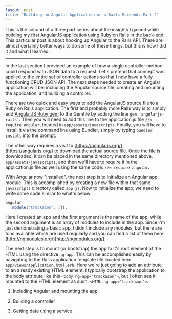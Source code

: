 ```yaml
---
layout: post
title: "Building an Angular Application on a Rails Backend: Part 2"
---
```


This is the second of a three part series about the insights I gained while building my first AngularJS application using Ruby on Rails in the back-end. This particular post is about hooking up Angular to the Rails API. There are almost certainly better ways to do some of these things, but this is how I did it and what I learned.

<hr>

In the last section I provided an example of how a single controller method could respond with JSON data to a request.  Let's pretend that concept was applied to the entire set of controller actions so that I now have a fully functioning CRUD JSON API.  The next steps needed to create an Angular application will be: including the Angular source file, creating and mounting the application, and building a controller.

There are two quick and easy ways to add the AngularJS source file to a Ruby on Rails application.  The first and probably more Rails way is to simply add [AngularJS Ruby gem](https://github.com/hiravgandhi/angularjs-rails) to the Gemfile by adding the line `gem 'angularjs-rails'`. Then you will need to add this line to the application.js file `//= require angular`, located in `app/assets/javascripts`.  Finally, you will have to install it via the command line using Bundler, simply by typing `bundler install` into the prompt.  

The other way requires a visit to [https://angularjs.org/](https://angularjs.org/) to download the actual source file.  Once the file is downloaded, it can be placed in the same directory mentioned above, `app/assets/javascripts`, and then we'll have to require it in the application.js file as well using the same code: `//= require angular`.

With Angular now "installed", the next step is to initialize an Angular app module.  This is accomplished by creating a new file within that same `javascripts` directory called `app.js`.  Now to initialize the app, we need to write some code similar to what's below:

```javascript
angular
  .module('trackazon', []);
```
Here I created an app and the first argument is the name of the app, while the second argument is an array of modules to include in the app.  Since I'm just demonstrating a basic app, I didn't include any modules, but there are tons available which are used regularly and you can find a list of them here (http://ngmodules.org/)[http://ngmodules.org/].

The next step is to mount (or bootstrap) the app to it's root element of the HTML using the directive `ng-app`.  This can be accomplished easily by navigating to the Rails application template file located here: `app/views/application.html.erb`.  Here we're just going to add an attribute to an already existing HTML element.  I typically bootstrap the application to the body attribute like this `<body ng-app="trackazon">`, but I often see it mounted to the HTML element as such: `<HTML ng-app="trackazon">`.






1. Including Angular and mounting the app
2. Building a controller


3. Getting data using a service
